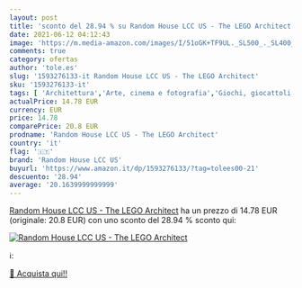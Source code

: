 ```yaml
---
layout: post
title: 'sconto del 28.94 % su Random House LCC US - The LEGO Architect  '
date: 2021-06-12 04:12:43
image: 'https://m.media-amazon.com/images/I/51oGK+TF9UL._SL500_._SL400_.jpg'
comments: true
category: ofertas
author: 'tole.es'
slug: '1593276133-it Random House LCC US - The LEGO Architect'
sku: '1593276133-it'
tags: [ 'Architettura','Arte, cinema e fotografia','Giochi, giocattoli e attività ricreativa','Hobby e tempo libero per bambini','Informatica, Web e Digital Media','Libri','Libri per bambini','Modelli per bambini','Modellini e modellismo ferroviario','Storia dell’architettura','Tempo libero','random house lcc us', ]
actualPrice: 14.78 EUR
currency: EUR
price: 14.78
comparePrice: 20.8 EUR
prodname: 'Random House LCC US - The LEGO Architect'
country: 'it'
flag: '🇮🇹'
brand: 'Random House LCC US'
buyurl: 'https://www.amazon.it/dp/1593276133/?tag=tolees00-21'
descuento: '28.94'
average: '20.1639999999999'
---
```


[Random House LCC US - The LEGO Architect](https://www.amazon.it/dp/1593276133/?tag=tolees00-21) ha un prezzo di 14.78 EUR (originale: 20.8 EUR) con uno sconto del 28.94 % sconto qui:

[![Random House LCC US - The LEGO Architect](https://m.media-amazon.com/images/I/51oGK+TF9UL._SL500_._SL400_.jpg)](https://www.amazon.it/dp/1593276133/?tag=tolees00-21)

ℹ️:


[🛒 Acquista qui!!](https://www.amazon.it/dp/1593276133/?tag=tolees00-21)
